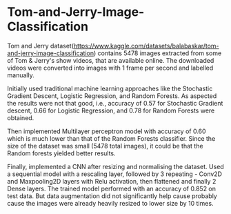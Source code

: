 # Tom-and-Jerry-Image-Classification
Tom and Jerry dataset(https://www.kaggle.com/datasets/balabaskar/tom-and-jerry-image-classification) contains 5478 images extracted from some of Tom & Jerry's show videos, that are available online. The downloaded videos were converted into images with 1 frame per second and labelled manually.

Initially used traditional machine learning approaches like the Stochastic Gradient Descent, Logistic Regression, and Random Forests. As aspected the results were not that good, i.e., accuracy of 0.57 for Stochastic Gradient descent, 0.66 for Logistic Regression, and 0.78 for Random Forests were obtained. 

Then implemented Multilayer perceptron model with accuracy of 0.60 which is much lower than that of the Random Forests classifier. Since the size of the dataset was small (5478 total images), it could be that the Random forests yielded better results. 

Finally, implemented a CNN after resizing and normalising the dataset. Used a sequential model with a rescaling layer, followed by 3 repeating - Conv2D and Maxpooling2D layers with Relu activation, then flattened and finally 2 Dense layers. The trained model performed with an accuracy of 0.852 on test data. But data augmentation did not significantly help cause probably cause the images were already heavily resized to lower size by 10 times.

